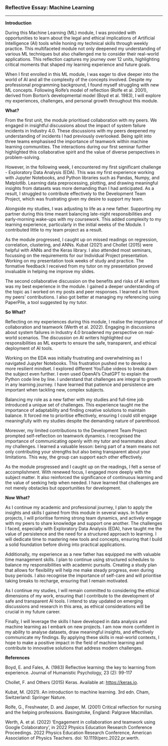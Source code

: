 ### Reflective Essay: Machine Learning

---

**Introduction**

During this Machine Learning (ML) module, I was provided with opportunities to learn about the legal and ethical implications of Artificial Intelligence (AI) tools while honing my technical skills through weekly practice. This multifaceted module not only deepened my understanding of various ML techniques but also challenged me to consider their real-world applications. This reflection captures my journey over 12 units, highlighting critical moments that shaped my learning experience and future goals. 

When I first enrolled in this ML module, I was eager to dive deeper into the world of AI and all the complexity of the concepts involved. Despite my professional programming background, I found myself struggling with new ML concepts. Following Rolfe’s model of reflection (Rolfe et al. 2001), derived from Borton’s developmental model (Boyd et al. 1983), I will explore my experiences, challenges, and personal growth throughout this module.

**What?**

From the first unit, the module prioritised collaboration with my peers. We engaged in insightful discussions about the impact of system failure incidents in Industry 4.0. These discussions with my peers deepened my understanding of incidents I had previously overlooked. Being split into three teams emphasised the importance of teamwork within machine learning communities. The interactions during our first seminar further highlighted this collaborative spirit and the value of diverse perspectives in problem-solving. 

However, in the following week, I encountered my first significant challenge - Exploratory Data Analysis (EDA). This was my first experience working with Jupyter Notebooks, and Python libraries such as Pandas, Numpy, and Matplotlib. Learning data preprocessing, plotting, and drawing meaningful insights from datasets was more demanding than I had anticipated. As a result, I struggled to contribute effectively to the Development Team Project, which was frustrating given my desire to support my team.

Alongside my studies, I was adjusting to life as a new father. Supporting my partner during this time meant balancing late-night responsibilities and early-morning wake-ups with my coursework. This added complexity to my learning experience, particularly in the initial weeks of the Module. I contributed little to my team project as a result.

As the module progressed, I caught up on missed readings on regression, correlation, clustering, and ANNs. Kubat (2021) and Chollet (2015) were helpful with ANNs and the Keras library. I also attended most seminars, focussing on the requirements for our Individual Project presentation. Working on my presentation took weeks of study and practice. The formative feedback I received from my tutor on my presentation proved invaluable in helping me improve my slides.

The second collaborative discussion on the benefits and risks of AI writers was my best experience in the module. I gained a deeper understanding of the topic as I worked on my posts and peer responses. I learned a lot from my peers' contributions. I also got better at managing my referencing using PaperPile, a tool suggested by my tutor.

**So What?**

Reflecting on my experiences during this module, I realise the importance of collaboration and teamwork (Werth et al. 2022). Engaging in discussions about system failures in Industry 4.0 broadened my perspective on real-world scenarios. The discussion on AI writers highlighted our responsibilities as ML experts to ensure the safe, transparent, and ethical deployment of AI tools.

Working on the EDA was initially frustrating and overwhelming as I navigated Jupyter Notebooks. This frustration pushed me to develop a more resilient mindset. I explored different YouTube videos to break down the subject even further. I even used OpenAI’s ChatGPT to explain the Python code line by line. I understand that challenges are integral to growth in any learning journey. I have learned that patience and persistence are important when tackling new, complex subjects.

Balancing my role as a new father with my studies and full-time job introduced a unique set of challenges. This experience taught me the importance of adaptability and finding creative solutions to maintain balance. It forced me to prioritise effectively, ensuring I could still engage meaningfully with my studies despite the demanding nature of parenthood.

Moreover, my limited contributions to the Development Team Project prompted self-reflection on teamwork dynamics. I recognised the importance of communicating openly with my tutor and teammates about my challenges. I learned a valuable lesson: being part of a team means not only contributing your strengths but also being transparent about your limitations. This way, the group can support each other effectively.

As the module progressed and I caught up on the readings, I felt a sense of accomplishment. With renewed focus, I engaged more deeply with the subject matter. It also reinforced the significance of continuous learning and the value of seeking help when needed. I have learned that challenges are not merely obstacles but opportunities for development.

**Now What?**

As I continue my academic and professional journey, I plan to apply the insights and skills I gained from this module in several ways. In future projects, I will prioritise forming strong team dynamics, and actively engage with my peers to share knowledge and support one another. The challenges I faced, especially with Exploratory Data Analysis (EDA), have taught me the value of persistence and the need for a structured approach to learning. I will dedicate time to mastering new tools and concepts, ensuring that I build a solid foundation before diving into practical applications.

Additionally, my experience as a new father has equipped me with valuable time management skills. I plan to continue using structured schedules to balance my responsibilities with academic pursuits. Creating a study plan that allows for flexibility will help me make steady progress, even during busy periods. I also recognise the importance of self-care and will prioritise taking breaks to recharge, ensuring that I remain motivated.

As I continue my studies, I will remain committed to considering the ethical dimensions of my work, ensuring that I contribute to the development of safe and transparent AI tools. I intend to stay updated on emerging discussions and research in this area, as ethical considerations will be crucial in my future career.

Finally, I will leverage the skills I have developed in data analysis and machine learning as I embark on new projects. I am now more confident in my ability to analyse datasets, draw meaningful insights, and effectively communicate my findings. By applying these skills in real-world contexts, I hope to make a positive impact in the field of machine learning and contribute to innovative solutions that address modern challenges.



**References**

Boyd, E. and Fales, A. (1983) Reflective learning: the key to learning from experience. Journal of Humanistic Psychology, 23 (2): 99-117

Chollet, F. and Others (2015) Keras. Available at: https://keras.io.

Kubat, M. (2021). An introduction to machine learning. 3rd edn. Cham, Switzerland: Springer Nature.

Rolfe, G., Freshwater, D. and Jasper, M. (2001) Critical reflection for nursing and the helping professions. Basingstoke, England: Palgrave Macmillan.

Werth, A. et al. (2022) ‘Engagement in collaboration and teamwork using Google Colaboratory’, in 2022 Physics Education Research Conference Proceedings. 2022 Physics Education Research Conference, American Association of Physics Teachers. doi: 10.1119/perc.2022.pr.werth.



